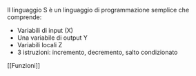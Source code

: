 Il linguaggio S è un linguaggio di programmazione semplice che comprende:

- Variabili di input (X)
- Una variabile di output Y
- Variabili locali Z
- 3 istruzioni: incremento, decremento, salto condizionato

[[Funzioni]]